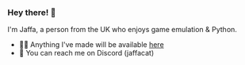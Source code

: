 ### Hey there! 👋

I'm Jaffa, a person from the UK who enjoys game emulation & Python.

- 🐱‍💻 Anything I've made will be available [here]([url](https://github.com/JaffaCat?tab=repositories))
- 📨 You can reach me on Discord (jaffacat)


<!---
JaffaCat/JaffaCat is a ✨ special ✨ repository because this file appears on your GitHub profile.
You can click the Preview link to take a look at your changes.
--->
